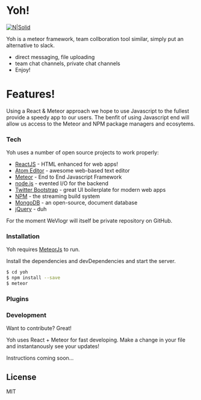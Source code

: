 # Yoh!

[![N|Solid](https://d14xs1qewsqjcd.cloudfront.net/assets/logo-black.svg)](https://www.meteor.com/)

Yoh is a meteor framework, team collboration tool similar, simply put an alternative to slack.

  - direct messaging, file uploading
  - team chat channels, private chat channels
  - Enjoy!

# Features!

Using a React & Meteor approach we hope to use Javascript to the fullest provide a speedy app to our users. The benfit of using Javascript end will allow us access to the Meteor and NPM package managers and ecosytems.

### Tech

Yoh uses a number of open source projects to work properly:

* [ReactJS] - HTML enhanced for web apps!
* [Atom Editor] - awesome web-based text editor
* [Meteor] - End to End Javascript Framework
* [node.js] - evented I/O for the backend
* [Twitter Bootstrap] - great UI boilerplate for modern web apps
* [NPM] - the streaming build system
* [MongoDB] - an open-source, document database
* [jQuery] - duh

For the moment WeVlogr will itself be private repository on GitHub.

### Installation

Yoh requires [MeteorJs](https://nodejs.org/)  to run.

Install the dependencies and devDependencies and start the server.

```sh
$ cd yoh
$ npm install --save
$ meteor
```


### Plugins



### Development

Want to contribute? Great!

Yoh uses React + Meteor for fast developing.
Make a change in your file and instantanously see your updates!

Instructions coming soon...

License
----

MIT


[//]: # (These are reference links used in the body of this note and get stripped out when the markdown processor does its job. There is no need to format nicely because it shouldn't be seen. Thanks SO - http://stackoverflow.com/questions/4823468/store-comments-in-markdown-syntax)


   [WeVlogr]: <https://github.com/ibaena/meteorTube>
   [Meteor]: <https://www.meteor.com/>
   [Atom Editor]: <https://atom.io/>
   [node.js]: <http://nodejs.org>
   [Twitter Bootstrap]: <http://twitter.github.com/bootstrap/>
   [jQuery]: <http://jquery.com>
   [@tjholowaychuk]: <http://twitter.com/tjholowaychuk>
   [MongoDb]: <https://www.mongodb.com/>
   [ReactJS]: <https://facebook.github.io/react/>
   [NPM]: <https://www.npmjs.com/>
